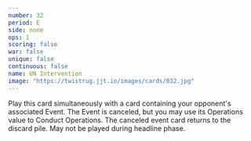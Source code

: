 ```yaml
---
number: 32
period: E
side: none
ops: 1
scoring: false
war: false
unique: false
continuous: false
name: UN Intervention
image: "https://twistrug.jjt.io/images/cards/032.jpg"
---
```

Play this card simultaneously with a card containing your opponent's associated Event. The Event is canceled, but you may use its Operations value to Conduct Operations. The canceled event card returns to the discard pile. May not be played during headline phase.
